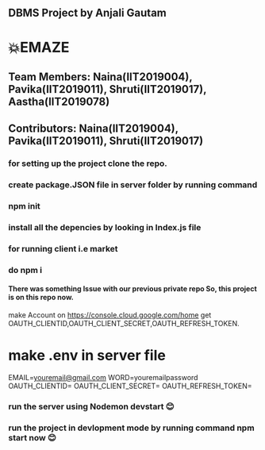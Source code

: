 ## DBMS Project by Anjali Gautam
# 💥EMAZE
## Team Members: Naina(IIT2019004), Pavika(IIT2019011), Shruti(IIT2019017), Aastha(IIT2019078)
## Contributors: Naina(IIT2019004), Pavika(IIT2019011), Shruti(IIT2019017)

### for setting up the project clone the repo.
### create package.JSON file in server folder by running command

### npm init

### install all the depencies by looking in Index.js file

### for running client i.e market 
### do npm i 


#### There was something Issue with our previous private repo So, this project is on this repo now.


make Account on https://console.cloud.google.com/home
get OAUTH_CLIENTID,OAUTH_CLIENT_SECRET,OAUTH_REFRESH_TOKEN.

# make .env in server file

EMAIL=youremail@gmail.com
WORD=youremailpassword
OAUTH_CLIENTID=
OAUTH_CLIENT_SECRET=
OAUTH_REFRESH_TOKEN=

### run the server using Nodemon devstart 😊
### run the project in devlopment mode by running command npm start now 😊
